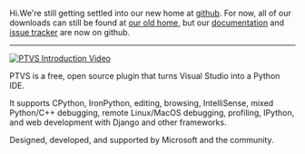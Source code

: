 Hi.We're still getting settled into our new home at [github](https://github.com/Microsoft/PTVS). For now, all of our downloads can still be found at [our old home](https://pytools.codeplex.com), but our [documentation](https://github.com/Microsoft/PTVS/wiki) and [issue tracker](https://github.com/Microsoft/PTVS/issues) are now on github.

---

[![PTVS Introduction Video](https://github.com/Microsoft/PTVS/raw/gh-pages/images/video_thumb.png)](https://www.youtube.com/watch?v=JNNAOypc6Ek)

PTVS is a free, open source plugin that turns Visual Studio into a Python IDE. 

It supports CPython, IronPython, editing, browsing, IntelliSense, mixed Python/C++ debugging, remote Linux/MacOS debugging, profiling, IPython, and web development with Django and other frameworks.  

Designed, developed, and supported by Microsoft and the community.

